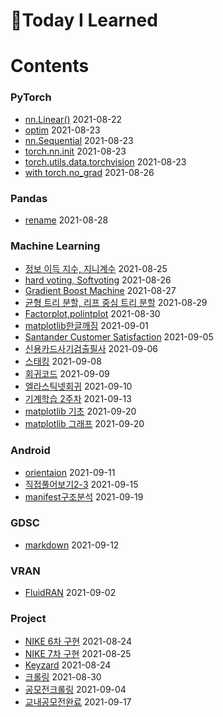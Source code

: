 # :pencil:Today I Learned

# Contents

### PyTorch
 - [nn.Linear()](https://github.com/s-ryuri/TIL/blob/main/Pytorch/nn.Linear.md) 2021-08-22
 - [optim](https://github.com/s-ryuri/TIL/blob/main/Pytorch/optim.md) 2021-08-23
 - [nn.Sequential](https://github.com/s-ryuri/TIL/blob/main/Pytorch/nn.Sequential.md) 2021-08-23
 - [torch.nn.init](https://github.com/s-ryuri/TIL/blob/main/Pytorch/torch.nn.init.md) 2021-08-23
 - [torch.utils.data.torchvision](https://github.com/s-ryuri/TIL/blob/main/Pytorch/torch.utils.data%2Ctorchvision.md) 2021-08-23
 - [with torch.no_grad](https://github.com/s-ryuri/TIL/blob/main/Pytorch/with%20torch.no_grad.md) 2021-08-26

### Pandas
 - [rename](https://github.com/s-ryuri/TIL/blob/main/Pandas/rename.md) 2021-08-28

### Machine Learning
 - [정보 이득 지수, 지니계수](https://github.com/s-ryuri/TIL/blob/main/ML/%EC%A0%95%EB%B3%B4%EC%9D%B4%EB%93%9D%2C%EC%A7%80%EB%8B%88%EA%B3%84%EC%88%98.md) 2021-08-25
 - [hard voting, Softvoting](https://github.com/s-ryuri/TIL/blob/main/ML/%ED%95%98%EB%93%9C%EB%B3%B4%ED%8C%85%2C%EC%86%8C%ED%94%84%ED%8A%B8%EB%B3%B4%ED%8C%85.md) 2021-08-26
 - [Gradient Boost Machine](https://github.com/s-ryuri/TIL/blob/main/ML/Gradient%20Boost%20Machine.md) 2021-08-27
 - [균형 트리 분할, 리프 중심 트리 분할](https://github.com/s-ryuri/TIL/blob/main/ML/%EA%B7%A0%ED%98%95%20%ED%8A%B8%EB%A6%AC%20%EB%B6%84%ED%95%A0%2C%20%EB%A6%AC%ED%94%84%20%EC%A4%91%EC%8B%AC%20%ED%8A%B8%EB%A6%AC%20%EB%B6%84%ED%95%A0.md) 2021-08-29
 - [Factorplot,polintplot](https://github.com/s-ryuri/TIL/blob/main/ML/factorplot%2C%20pointplot.md) 2021-08-30
 - [matplotlib한글깨짐](https://github.com/s-ryuri/TIL/blob/main/ML/matplotlib%ED%95%9C%EA%B8%80%EA%B9%A8%EC%A7%90.md) 2021-09-01
 - [Santander Customer Satisfaction](https://github.com/s-ryuri/TIL/blob/main/ML/satisfaction.ipynb) 2021-09-05
 - [신용카드사기검출필사](https://github.com/s-ryuri/TIL/blob/main/ML/%EC%8B%A0%EC%9A%A9%EC%B9%B4%EB%93%9C%EC%82%AC%EA%B8%B0%EA%B2%80%EC%B6%9C.ipynb) 2021-09-06
 - [스태킹](https://github.com/s-ryuri/TIL/blob/main/ML/%EC%8A%A4%ED%83%9C%ED%82%B9.md) 2021-09-08
 - [회귀코드](https://github.com/s-ryuri/TIL/blob/main/ML/%ED%9A%8C%EA%B7%80.ipynb) 2021-09-09
 - [엘라스틱넷회귀](https://github.com/s-ryuri/TIL/blob/main/ML/%EC%97%98%EB%9D%BC%EC%8A%A4%ED%8B%B1%EB%84%B7%ED%9A%8C%EA%B7%80.md) 2021-09-10
 - [기계학습 2주차](https://github.com/s-ryuri/TIL/blob/main/ML/%EA%B8%B0%EA%B3%84%ED%95%99%EC%8A%B5_2.ipynb) 2021-09-13
 - [matplotlib 기초](https://github.com/s-ryuri/TIL/blob/main/ML/%EA%B7%B8%EB%9E%98%ED%94%84%EC%BD%94%EB%93%9C.ipynb) 2021-09-20
 - [matplotlib 그래프](https://github.com/s-ryuri/TIL/blob/main/ML/matplotlib%EA%B7%B8%EB%9E%98%ED%94%84.ipynb) 2021-09-20
### Android
 - [orientaion](https://github.com/s-ryuri/TIL/blob/main/Android/orientation.md) 2021-09-11
 - [직접풀어보기2-3](https://github.com/s-ryuri/TIL/blob/main/Android/%EC%95%88%EB%93%9C%EB%A1%9C%EC%9D%B4%EB%93%9C%ED%94%84%EB%A1%9C%EA%B7%B8%EB%9E%98%EB%B0%8D2%EC%9E%A5/%EC%A7%81%EC%A0%91%ED%92%80%EC%96%B4%EB%B3%B4%EA%B8%B02-3.java) 2021-09-15
 - [manifest구조분석](https://github.com/s-ryuri/TIL/blob/main/Android/%ED%99%8D%EB%93%9C%EB%A1%9C%EC%9D%B4%EB%93%9C5%EA%B0%95/manifest.md) 2021-09-19

### GDSC
 - [markdown](https://github.com/s-ryuri/TIL/blob/main/GDSC/markdown.md) 2021-09-12
### VRAN
 - [FluidRAN](https://github.com/s-ryuri/TIL/blob/main/VRAN/FluidRAN.md) 2021-09-02  
### Project
 - [NIKE 6차 구현](https://github.com/s-ryuri/NIKE/blob/master/main.py) 2021-08-24
 - [NIKE 7차 구현](https://github.com/s-ryuri/NIKE/blob/master/main.py) 2021-08-25
 - [Keyzard](https://github.com/s-ryuri/keyzard/blob/master/main.py) 2021-08-24
 - [크롤링](https://github.com/s-ryuri/BigData/blob/main/%ED%81%AC%EB%A1%A4%EB%A7%81.py) 2021-08-30
 - [공모전크롤링](https://github.com/s-ryuri/BigData/blob/main/%ED%81%AC%EB%A1%A4%EB%A7%81.py) 2021-09-04
 - [교내공모전완료](https://github.com/s-ryuri/TIL/blob/main/ML/%EB%A7%88%EB%AC%B4%EB%A6%AC.ipynb) 2021-09-17
